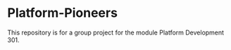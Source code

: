 # Platform-Pioneers
 This repository is for a group project for the module Platform Development 301.
